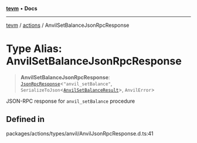 [**tevm**](../../README.md) • **Docs**

***

[tevm](../../modules.md) / [actions](../README.md) / AnvilSetBalanceJsonRpcResponse

# Type Alias: AnvilSetBalanceJsonRpcResponse

> **AnvilSetBalanceJsonRpcResponse**: [`JsonRpcResponse`](../../index/type-aliases/JsonRpcResponse.md)\<`"anvil_setBalance"`, `SerializeToJson`\<[`AnvilSetBalanceResult`](AnvilSetBalanceResult.md)\>, `AnvilError`\>

JSON-RPC response for `anvil_setBalance` procedure

## Defined in

packages/actions/types/anvil/AnvilJsonRpcResponse.d.ts:41
